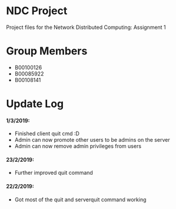 # NDC Project

Project files for the Network Distributed Computing: Assignment 1

# Group Members

- B00100126
- B00085922
- B00108141

# Update Log

#### 1/3/2019:
- Finished client quit cmd :D
- Admin can now promote other users to be admins on the server
- Admin can now remove admin privileges from users

#### 23/2/2019:
- Further improved quit command

#### 22/2/2019:
- Got most of the quit and serverquit command working
